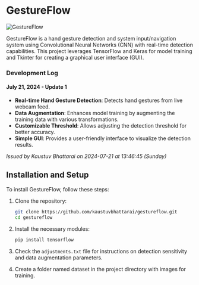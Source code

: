 # GestureFlow

![GestureFlow](https://github.com/user-attachments/assets/7b270594-c3f7-4615-8a6d-a5e0f4c8d252)


GestureFlow is a hand gesture detection and system input/navigation system using Convolutional Neural Networks (CNN) with real-time detection capabilities. This project leverages TensorFlow and Keras for model training and Tkinter for creating a graphical user interface (GUI).

### Development Log

#### July 21, 2024 - Update 1

- **Real-time Hand Gesture Detection**: Detects hand gestures from live webcam feed.
- **Data Augmentation**: Enhances model training by augmenting the training data with various transformations.
- **Customizable Threshold**: Allows adjusting the detection threshold for better accuracy.
- **Simple GUI**: Provides a user-friendly interface to visualize the detection results.

*Issued by Kaustuv Bhattarai on 2024-07-21 at 13:46:45 (Sunday)*

## Installation and Setup

To install GestureFlow, follow these steps:

1. Clone the repository:

    ```bash
    git clone https://github.com/kaustuvbhattarai/gestureflow.git
    cd gestureflow
    ```

2. Install the necessary modules:

    ```bash
    pip install tensorflow
    ```

3. Check the `adjustments.txt` file for instructions on detection sensitivity and data augmentation parameters.

4. Create a folder named dataset in the project directory with images for training. 

